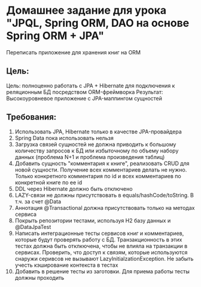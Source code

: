 # Домашнее задание для урока "JPQL, Spring ORM, DAO на основе Spring ORM + JPA"

Переписать приложение для хранения книг на ORM

## Цель:
Цель: полноценно работать с JPA + Hibernate для подключения к реляционным БД посредством ORM-фреймворка
Результат: Высокоуровневое приложение с JPA-маппингом сущностей

## Требования:
1. Использовать JPA, Hibernate только в качестве JPA-провайдера
2. Spring Data пока использовать нельзя
3. Загрузка связей сущностей не должна приводить к большому количеству запросов к БД или избыточному по объему набору данных (проблема N+1 и проблема произведения таблиц)
4. Добавить сущность "комментария к книге", реализовать CRUD для новой сущности. Получение всех комментариев делать не нужно. Только конкретного комментария по id и всех комментариев по конкретной книге по ее id
5. DDL через Hibernate должно быть отключено
6. LAZY-связи не должны присутствовать в equals/hashCode/toString. В т.ч. за счет @Data
7. Аннотация @Transactional должна присутствовать только на методах сервиса
8. Покрыть репозитории тестами, используя H2 базу данных и @DataJpaTest
9. Написать интеграционные тесты сервисов книг и комментариев, которые будут проверять работу с БД. Транзакционность в этих тестах должна быть отклкючена, чтобы не влияла на транзакции в сервисах. Проверить, что доступ к связям, которые используются снаружи серивсов не вызывают LazyInitialzationException. Не забыть учесть кэширование контекста в тестах
10. Добавить в решение тесты из заготовки. Для приема работы тесты должны проходить

